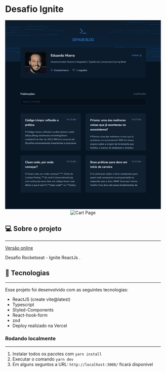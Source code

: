 # Desafio Ignite

<div align="center">
  <img
    width="768px"
    height="auto"
    alt="Homepage"
    title="Home do blog"
    src="./src/assets/home_github_blog.JPG"
  />
</div>
<div align="center">
  <img
    width="768px"
    height="auto"
    alt="Cart Page "
    title="Home do blog"
    src="./src/assets/post.JPG"
  />
</div>

## 💻 Sobre o projeto

---

<a href="github-blog-emarra.vercel.app" target="_blank">Versão online</a>

Desafio Rocketseat - Ignite ReactJs .

## 🚀 Tecnologias

---

Esse projeto foi desenvolvido com as seguintes tecnologias:

- ReactJS (create vite@latest)
- Typescript
- Styled-Components
- React-hook-form
- zod
- Deploy realizado na Vercel

### Rodando localmente

---

1. Instalar todos os pacotes com `yarn install`
2. Executar o comando `yarn dev`
3. Em alguns seguntos a URL: `http://localhost:3000/` ficará disponível